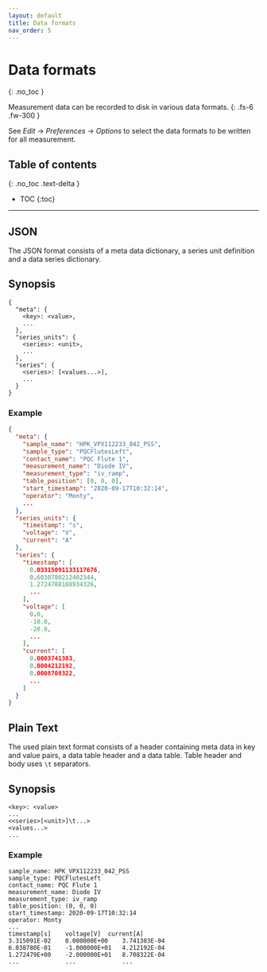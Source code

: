 ```yaml
---
layout: default
title: Data formats
nav_order: 5
---
```


# Data formats
{: .no_toc }

Measurement data can be recorded to disk in various data formats.
{: .fs-6 .fw-300 }

See *Edit* &rarr; *Preferences* &rarr; *Options* to select the data formats to be
written for all measurement.

## Table of contents
{: .no_toc .text-delta }

* TOC
{:toc}

---

## JSON

The JSON format consists of a meta data dictionary, a series unit definition and
a data series dictionary.

## Synopsis

```
{
  "meta": {
    <key>: <value>,
    ...
  },
  "series_units": {
    <series>: <unit>,
    ...
  },
  "series": {
    <series>: [<values...>],
    ...
  }
}
```

### Example

```json
{
  "meta": {
    "sample_name": "HPK_VPX112233_042_PSS",
    "sample_type": "PQCFlutesLeft",
    "contact_name": "PQC Flute 1",
    "measurement_name": "Diode IV",
    "measurement_type": "iv_ramp",
    "table_position": [0, 0, 0],
    "start_timestamp": "2020-09-17T10:32:14",
    "operator": "Monty",
    ...
  },
  "series_units": {
    "timestamp": "s",
    "voltage": "V",
    "current": "A"
  },
  "series": {
    "timestamp": [
      0.03315091133117676,
      0.6038780212402344,
      1.2724788188934326,
      ...
    ],
    "voltage": [
      0.0,
      -10.0,
      -20.0,
      ...
    ],
    "current": [
      0.0003741383,
      0.0004212192,
      0.0008708322,
      ...
    ]
  }
}
```

## Plain Text

The used plain text format consists of a header containing meta data in key and
value pairs, a data table header and a data table. Table header and body uses
`\t` separators.

## Synopsis

```
<key>: <value>
...
<<series>[<unit>]\t...>
<values...>
...
```

### Example

```
sample_name: HPK_VPX112233_042_PSS
sample_type: PQCFlutesLeft
contact_name: PQC Flute 1
measurement_name: Diode IV
measurement_type: iv_ramp
table_position: (0, 0, 0)
start_timestamp: 2020-09-17T10:32:14
operator: Monty
...
timestamp[s]	voltage[V]	current[A]
3.315091E-02	0.000000E+00	3.741383E-04
6.038780E-01	-1.000000E+01	4.212192E-04
1.272479E+00	-2.000000E+01	8.708322E-04
...         	...          	...
```
